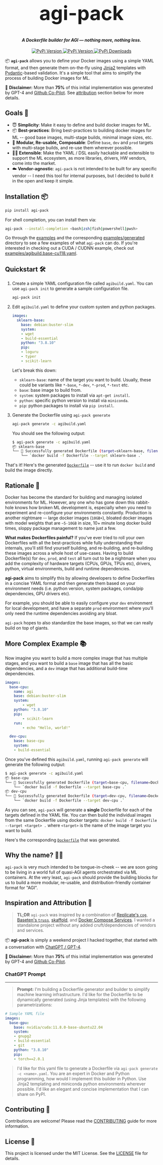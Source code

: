 <h1 align="center" style="font-size:64px;font-weight: bold;font-color:black;">agi-pack</h1>
<h4 align="center">
<i>A Dockerfile builder for AGI — nothing more, nothing less.</i>
</h4>

<p align="center">
<a href="https://pypi.org/project/agi-pack/">
    <img alt="PyPi Version" src="https://badge.fury.io/py/agi-pack.svg">
</a>
<a href="https://pypi.org/project/agi-pack/">
    <img alt="PyPi Version" src="https://img.shields.io/pypi/pyversions/agi-pack">
</a>
<a href="https://pypi.org/project/agi-pack/">
    <img alt="PyPi Downloads" src="https://img.shields.io/pypi/dm/agi-pack">
</a>

</p>

📦 **`agi-pack`** allows you to define your Docker images using a simple YAML format, and then generate them on-the-fly using [Jinja2](https://jinja.palletsprojects.com/en/3.1.x/) templates with [Pydantic](https://docs.pydantic.dev/latest/)-based validation. It's a simple tool that aims to simplify the process of building Docker images for ML.

🚨 **Disclaimer:** More than **75%** of this initial implementation was generated by GPT-4 and [Github Co-Pilot](https://github.com/features/copilot). See [attribution](#inspiration-and-attribution-🌟) section below for more details.

## Goals 🎯

- 😇 **Simplicity**: Make it easy to define and build docker images for ML.
- 📦 **Best-practices**: Bring best-practices to building docker images for ML -- good base images, multi-stage builds, minimal image sizes, etc.
- 🧩 **Modular, Re-usable, Composable**: Define `base`, `dev` and `prod` targets with multi-stage builds, and re-use them wherever possible.
- 👩‍💻 **Extensible**: Make the YAML / DSL easily hackable and extensible to support the ML ecosystem, as more libraries, drivers, HW vendors, come into the market.
- ☁️ **Vendor-agnostic**: `agi-pack` is not intended to be built for any specific vendor -- I need this tool for internal purposes, but I decided to build it in the open and keep it simple.

## Installation 📦

```bash
pip install agi-pack
```

For shell completion, you can install them via:
```bash
agi-pack --install-completion <bash|zsh|fish|powershell|pwsh>
```

Go through the [examples](./examples) and the corresponding [examples/generated](./examples/generated) directory to see a few examples of what `agi-pack` can do. If you're interested in checking out a CUDA / CUDNN example, check out [examples/agibuild.base-cu118.yaml](./examples/agibuild.base-cu118.yaml).

## Quickstart 🛠

1. Create a simple YAML configuration file called `agibuild.yaml`. You can use `agi-pack init` to generate a sample configuration file.

    ```bash
    agi-pack init
    ```

2. Edit `agibuild.yaml` to define your custom system and python packages.

    ```yaml
    images:
      sklearn-base:
        base: debian:buster-slim
        system:
        - wget
        - build-essential
        python: "3.8.10"
        pip:
        - loguru
        - typer
        - scikit-learn
    ```

    Let's break this down:
    - `sklearn-base`: name of the target you want to build. Usually, these could be variants like `*-base`, `*-dev`, `*-prod`, `*-test` etc.
    - `base`: base image to build from.
    - `system`: system packages to install via `apt-get install`.
    - `python`: specific python version to install via `miniconda`.
    - `pip`: python packages to install via `pip install`.

3. Generate the Dockerfile using `agi-pack generate`

    ```bash
    agi-pack generate -c agibuild.yaml
    ```

    You should see the following output:

    ```bash
    $ agi-pack generate -c agibuild.yaml
    📦 sklearn-base
    └── 🎉 Successfully generated Dockerfile (target=sklearn-base, filename=Dockerfile).
        └── `docker build -f Dockerfile --target sklearn-base .`
    ```

That's it! Here's the generated [`Dockerfile`](examples/generated/Dockerfile-quickstart) -- use it to run `docker build` and build the image directly.

## Rationale 🤔

Docker has become the standard for building and managing isolated environments for ML. However, any one who has gone down this rabbit-hole knows how broken ML development is, especially when you need to experiment and re-configure your environments constantly. Production is another nightmare -- large docker images (`10GB+`), bloated docker images with model weights that are `~5-10GB` in size, 10+ minute long docker build times, sloppy package management to name just a few.

**What makes Dockerfiles painful?** If you've ever tried to roll your own Dockerfiles with all the best-practices while fully understanding their internals, you'll still find yourself building, and re-building, and re-building these images across a whole host of use-cases. Having to build Dockerfile(s) for `dev`, `prod`, and `test` all turn out to be a nightmare when you add the complexity of hardware targets (CPUs, GPUs, TPUs etc), drivers, python, virtual environments, build and runtime dependencies.

**agi-pack** aims to simplify this by allowing developers to define Dockerfiles in a concise YAML format and then generate them based on your environment needs (i.e. python version, system packages, conda/pip dependencies, GPU drivers etc).

For example, you should be able to easily configure your `dev` environment for local development, and have a separate `prod` environment where you'll only need the runtime dependencies avoiding any bloat.

`agi-pack` hopes to also standardize the base images, so that we can really build on top of giants.

## More Complex Example 📚

Now imagine you want to build a more complex image that has multiple stages, and you want to build a `base` image that has all the basic dependencies, and a `dev` image that has additional build-time dependencies.

```yaml
images:
  base-cpu:
    name: agi
    base: debian:buster-slim
    system:
        - wget
    python: "3.8.10"
    pip:
        - scikit-learn
    run:
        - echo "Hello, world!"

  dev-cpu:
    base: base-cpu
    system:
    - build-essential
```

Once you've defined this `agibuild.yaml`, running `agi-pack generate` will generate the following output:

```bash
$ agi-pack generate -c agibuild.yaml
📦 base-cpu
└── 🎉 Successfully generated Dockerfile (target=base-cpu, filename=Dockerfile).
    └── `docker build -f Dockerfile --target base-cpu .`
📦 dev-cpu
└── 🎉 Successfully generated Dockerfile (target=dev-cpu, filename=Dockerfile).
    └── `docker build -f Dockerfile --target dev-cpu .`
```

As you can see, `agi-pack` will generate a **single** Dockerfile for each of the targets defined in the YAML file. You can then build the individual images from the same Dockerfile using docker targets: `docker build -f Dockerfile --target <target> .` where `<target>` is the name of the image target you want to build.

Here's the corresponding [`Dockerfile`](./examples/generated/Dockerfile-multistage-example) that was generated.


## Why the name? 🤷‍♂️
`agi-pack` is very much intended to be tongue-in-cheek -- we are soon going to be living in a world full of quasi-AGI agents orchestrated via ML containers. At the very least, `agi-pack` should provide the building blocks for us to build a more modular, re-usable, and distribution-friendly container format for "AGI".

## Inspiration and Attribution 🌟

> **TL;DR** `agi-pack` was inspired by a combination of [Replicate's `cog`](https://github.com/replicate/cog), [Baseten's `truss`](https://github.com/basetenlabs/truss/), [skaffold](https://skaffold.dev/), and [Docker Compose Services](https://docs.docker.com/compose/compose-file/05-services/). I wanted a standalone project without any added cruft/dependencies of vendors and services.

📦 **agi-pack** is simply a weekend project I hacked together, that started with a conversation with [ChatGPT / GPT-4](#chatgpt-prompt).

🚨 **Disclaimer:** More than **75%** of this initial implementation was generated by GPT-4 and [Github Co-Pilot](https://github.com/features/copilot).

### ChatGPT Prompt
---

> **Prompt:** I'm building a Dockerfile generator and builder to simplify machine learning infrastructure. I'd like for the Dockerfile to be dynamically generated (using Jinja templates) with the following parametrizations:

```yaml
# Sample YAML file
images:
  base-gpu:
    base: nvidia/cuda:11.8.0-base-ubuntu22.04
    system:
    - gnupg2
    - build-essential
    - git
    python: "3.8.10"
    pip:
    - torch==2.0.1
```
> I'd like for this yaml file to generate a Dockerfile via `agi-pack generate -c <name>.yaml`. You are an expert in Docker and Python programming, how would I implement this builder in Python. Use Jinja2 templating and miniconda python environments wherever possible. I'd like an elegant and concise implementation that I can share on PyPI.

## Contributing 🤝

Contributions are welcome! Please read the [CONTRIBUTING](CONTRIBUTING.md) guide for more information.

## License 📄

This project is licensed under the MIT License. See the [LICENSE](LICENSE) file for details.
